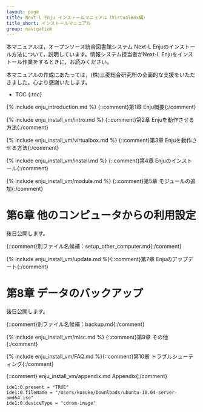 ```yaml
---
layout: page
title: Next-L Enju インストールマニュアル（VirtualBox編）
title_short: インストールマニュアル
group: navigation
---
```

本マニュアルは，オープンソース統合図書館システム Next-L Enjuのインストール方法について，説明しています。情報システム担当者がNext-L Enjuをインストール作業をするときに，お読みください。

本マニュアルの作成にあたっては，(株)三菱総合研究所の全面的な支援をいただきました。心より感謝いたします。

* TOC
{:toc}

{% include enju_introduction.md %} {::comment}第1章 Enju概要{:/comment}

{% include enju_install_vm/intro.md %} {::comment}第2章 Enjuを動作させる方法{:/comment}

{% include enju_install_vm/virtualbox.md %} {::comment}第3章 Enjuを動作させる方法{:/comment}

{% include enju_install_vm/install.md %} {::comment}第4章 Enjuのインストール{:/comment}

{% include enju_install_vm/module.md %} {::comment}第5章 モジュールの追加{:/comment}

第6章 他のコンピュータからの利用設定
====================================

後日公開します。

{::comment}別ファイル名候補：setup_other_computer.md{:/comment}

{% include enju_install_vm/update.md %}{::comment}第7章 Enjuのアップデート{:/comment}

第8章 データのバックアップ
========================

後日公開します。

{::comment}別ファイル名候補：backup.md{:/comment}

{% include enju_install_vm/misc.md %} {::comment}第9章 その他{:/comment}

{% include enju_install_vm/FAQ.md %}{::comment}第10章 トラブルシューティング{:/comment}

{::comment} enju_install_vm/appendix.md Appendix{:/comment}

    ide1:0.present = "TRUE"
    ide1:0.fileName = "/Users/kosuke/Downloads/ubuntu-10.04-server-amd64.iso"
    ide1:0.deviceType = "cdrom-image"
